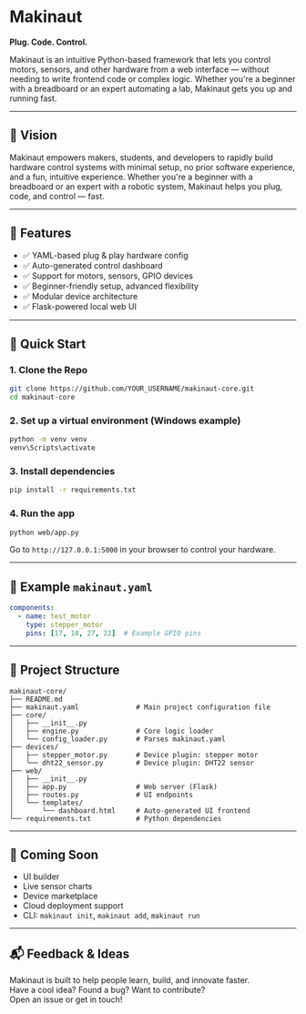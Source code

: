 # Makinaut

**Plug. Code. Control.**

Makinaut is an intuitive Python-based framework that lets you control motors, sensors, and other hardware from a web interface — without needing to write frontend code or complex logic. Whether you're a beginner with a breadboard or an expert automating a lab, Makinaut gets you up and running fast.

---

## 🎯 Vision
Makinaut empowers makers, students, and developers to rapidly build hardware control systems with minimal setup, no prior software experience, and a fun, intuitive experience. Whether you're a beginner with a breadboard or an expert with a robotic system, Makinaut helps you plug, code, and control — fast.

---

## 🚀 Features
- ✅ YAML-based plug & play hardware config
- ✅ Auto-generated control dashboard
- ✅ Support for motors, sensors, GPIO devices
- ✅ Beginner-friendly setup, advanced flexibility
- ✅ Modular device architecture
- ✅ Flask-powered local web UI

---

## 🧪 Quick Start

### 1. Clone the Repo
```bash
git clone https://github.com/YOUR_USERNAME/makinaut-core.git
cd makinaut-core
```

### 2. Set up a virtual environment (Windows example)
```bash
python -m venv venv
venv\Scripts\activate
```

### 3. Install dependencies
```bash
pip install -r requirements.txt
```

### 4. Run the app
```bash
python web/app.py
```

Go to `http://127.0.0.1:5000` in your browser to control your hardware.

---

## 🔧 Example `makinaut.yaml`
```yaml
components:
  - name: test_motor
    type: stepper_motor
    pins: [17, 18, 27, 22]  # Example GPIO pins
```

---

## 🧠 Project Structure
```
makinaut-core/
├── README.md
├── makinaut.yaml              # Main project configuration file
├── core/
│   ├── __init__.py
│   ├── engine.py              # Core logic loader
│   └── config_loader.py       # Parses makinaut.yaml
├── devices/
│   ├── stepper_motor.py       # Device plugin: stepper motor
│   └── dht22_sensor.py        # Device plugin: DHT22 sensor
├── web/
│   ├── __init__.py
│   ├── app.py                 # Web server (Flask)
│   ├── routes.py              # UI endpoints
│   └── templates/
│       └── dashboard.html     # Auto-generated UI frontend
└── requirements.txt           # Python dependencies
```

---

## 🔮 Coming Soon
- UI builder
- Live sensor charts
- Device marketplace
- Cloud deployment support
- CLI: `makinaut init`, `makinaut add`, `makinaut run`

---

## 📬 Feedback & Ideas
Makinaut is built to help people learn, build, and innovate faster.  
Have a cool idea? Found a bug? Want to contribute?  
Open an issue or get in touch!
